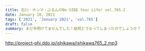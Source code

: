 ```yaml
---
title: 石川・ホンマ・ぶるんのBe-SIDE Your Life! vol.765-2
date: January 10, 2021
tags: ['2021', 'January 2021', 'vol.765']
draft: false
summary: まだ年明けてませんでした！結局どうなってしまったのでしょうか？
---
```


http://project-phi.ddo.jp/ishikawa/ishikawa765_2.mp3
